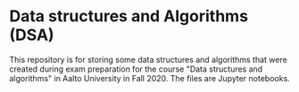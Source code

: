 # Data structures and Algorithms (DSA)
This repository is for storing some data structures and algorithms that were created during exam preparation for the course "Data structures and algorithms" in Aalto University in Fall 2020. The files are Jupyter notebooks. 
